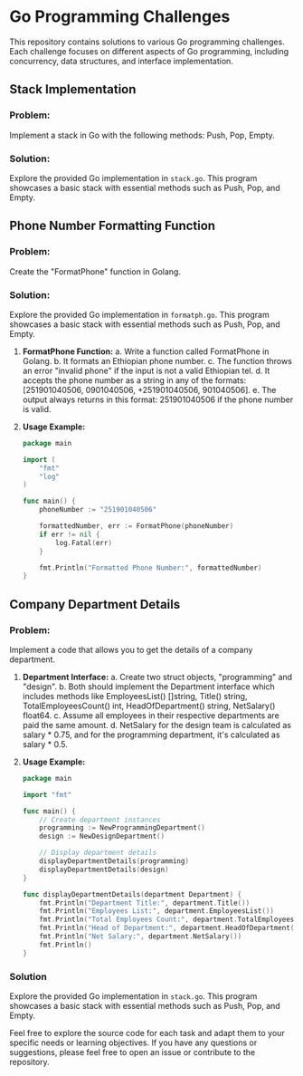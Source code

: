 # Go Programming Challenges

This repository contains solutions to various Go programming challenges. Each challenge focuses on different aspects of Go programming, including concurrency, data structures, and interface implementation.

## Stack Implementation

### Problem:

Implement a stack in Go with the following methods: Push, Pop, Empty.

### Solution:

Explore the provided Go implementation in `stack.go`. This program showcases a basic stack with essential methods such as Push, Pop, and Empty.

## Phone Number Formatting Function

### Problem:

Create the "FormatPhone" function in Golang.

### Solution:

Explore the provided Go implementation in `formatph.go`. This program showcases a basic stack with essential methods such as Push, Pop, and Empty.

1. **FormatPhone Function:**
    a. Write a function called FormatPhone in Golang.
    b. It formats an Ethiopian phone number.
    c. The function throws an error "invalid phone" if the input is not a valid Ethiopian tel.
    d. It accepts the phone number as a string in any of the formats: [251901040506, 0901040506, +251901040506, 901040506].
    e. The output always returns in this format: 251901040506 if the phone number is valid.

2. **Usage Example:**
    ```go
    package main
    
    import (
    	"fmt"
    	"log"
    )
    
    func main() {
    	phoneNumber := "251901040506"
    
    	formattedNumber, err := FormatPhone(phoneNumber)
    	if err != nil {
    		log.Fatal(err)
    	}
    
    	fmt.Println("Formatted Phone Number:", formattedNumber)
    }
    ```

## Company Department Details

### Problem:

Implement a code that allows you to get the details of a company department.

1. **Department Interface:**
    a. Create two struct objects, "programming" and "design".
    b. Both should implement the Department interface which includes methods like
    EmployeesList() []string, Title() string, TotalEmployeesCount()
    int, HeadOfDepartment() string, NetSalary() float64.
    c. Assume all employees in their respective departments are paid the same
    amount.
    d. NetSalary for the design team is calculated as salary * 0.75, and for the
    programming department, it's calculated as salary * 0.5.

2. **Usage Example:**
    ```go
    package main
    
    import "fmt"
    
    func main() {
    	// Create department instances
    	programming := NewProgrammingDepartment()
    	design := NewDesignDepartment()
    
    	// Display department details
    	displayDepartmentDetails(programming)
    	displayDepartmentDetails(design)
    }
    
    func displayDepartmentDetails(department Department) {
    	fmt.Println("Department Title:", department.Title())
    	fmt.Println("Employees List:", department.EmployeesList())
    	fmt.Println("Total Employees Count:", department.TotalEmployeesCount())
    	fmt.Println("Head of Department:", department.HeadOfDepartment())
    	fmt.Println("Net Salary:", department.NetSalary())
    	fmt.Println()
    }
    ```

### Solution

Explore the provided Go implementation in `stack.go`. This program showcases a basic stack with essential methods such as Push, Pop, and Empty.

Feel free to explore the source code for each task and adapt them to your specific needs or learning objectives. If you have any questions or suggestions, please feel free to open an issue or contribute to the repository.
